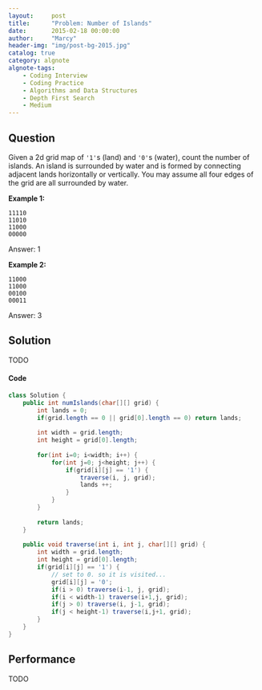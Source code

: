 ```yaml
---
layout:     post
title:      "Problem: Number of Islands"
date:       2015-02-18 00:00:00
author:     "Marcy"
header-img: "img/post-bg-2015.jpg"
catalog: true
category: algnote
algnote-tags:
    - Coding Interview
    - Coding Practice
    - Algorithms and Data Structures
    - Depth First Search
    - Medium
---
```


## Question

Given a 2d grid map of `'1'`s (land) and `'0'`s (water), count the number of islands. An island is surrounded by water and is formed by connecting adjacent lands horizontally or vertically. You may assume all four edges of the grid are all surrounded by water.

**Example 1:**
```
11110
11010
11000
00000
```
Answer: 1

**Example 2:**
```
11000
11000
00100
00011
```
Answer: 3

## Solution
TODO

#### Code
```java
class Solution {
    public int numIslands(char[][] grid) {
        int lands = 0;
        if(grid.length == 0 || grid[0].length == 0) return lands;
        
        int width = grid.length;
        int height = grid[0].length;
        
        for(int i=0; i<width; i++) {
            for(int j=0; j<height; j++) {
                if(grid[i][j] == '1') {
                    traverse(i, j, grid);
                    lands ++;
                }
            }   
        }
        
        return lands;
    }
    
    public void traverse(int i, int j, char[][] grid) {
        int width = grid.length;
        int height = grid[0].length;
        if(grid[i][j] == '1') {
            // set to 0. so it is visited...
            grid[i][j] = '0';
            if(i > 0) traverse(i-1, j, grid);
            if(i < width-1) traverse(i+1,j, grid);
            if(j > 0) traverse(i, j-1, grid);
            if(j < height-1) traverse(i,j+1, grid);
        }
    }
}
```

## Performance
TODO
